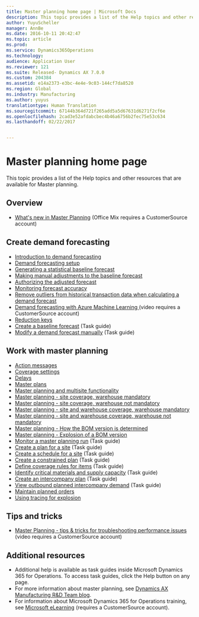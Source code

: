 ```yaml
---
title: Master planning home page | Microsoft Docs
description: This topic provides a list of the Help topics and other resources that are available for Master planning.
author: YuyuScheller
manager: AnnBe
ms.date: 2016-10-11 20:42:47
ms.topic: article
ms.prod: 
ms.service: Dynamics365Operations
ms.technology: 
audience: Application User
ms.reviewer: 121
ms.suite: Released- Dynamics AX 7.0.0
ms.custom: 204384
ms.assetid: e14a2373-e3bc-4e4e-9c03-144cf7da8520
ms.region: Global
ms.industry: Manufacturing
ms.author: yuyus
translationtype: Human Translation
ms.sourcegitcommit: 67144b364d721f265add5a5d67631d6271f2cf6e
ms.openlocfilehash: 2cad3e52afdabcbec4b46a6756b2fec75e53c634
ms.lasthandoff: 02/22/2017


---
```


# <a name="master-planning-home-page"></a>Master planning home page

This topic provides a list of the Help topics and other resources that are available for Master planning.

<a name="overview"></a>Overview
--------

-   [What's new in Master Planning](http://mediadl.microsoft.com/mediadl/www/d/dynamics/partners/BSAX11.mp4) (Office Mix requires a CustomerSource account)

## <a name="create-demand-forecasting"></a>Create demand forecasting
-   [Introduction to demand forecasting](https://docs.microsoft.com/en-us/dynamics365/operations/manufacturing/master-planning/introduction-to-dynamics-ax7-demand-forecasting)
-   [Demand forecasting setup](https://docs.microsoft.com/en-us/dynamics365/operations/manufacturing/master-planning/demand-forecasting-setup)
-   [Generating a statistical baseline forecast](https://docs.microsoft.com/en-us/dynamics365/operations/manufacturing/master-planning/generating-a-statistical-baseline-forecast)
-   [Making manual adjustments to the baseline forecast](https://docs.microsoft.com/en-us/dynamics365/operations/manufacturing/master-planning/making-manual-adjustments-to-the-baseline-forecast)
-   [Authorizing the adjusted forecast](https://docs.microsoft.com/en-us/dynamics365/operations/manufacturing/master-planning/authorizing-the-adjusted-forecast)
-   [Monitoring forecast accuracy](https://docs.microsoft.com/en-us/dynamics365/operations/manufacturing/master-planning/monitoring-forecast-accuracy)
-   [Remove outliers from historical transaction data when calculating a demand forecast](https://docs.microsoft.com/en-us/dynamics365/operations/manufacturing/master-planning/remove-outliers-from-historical-transaction-data-when-calculating-a-demand-forecast)
-   [Demand forecasting with Azure Machine Learning ](https://mbs.microsoft.com/customersource/northamerica/AX/learning/presentations/DynamicsTechnicalConference16)(video requires a CustomerSource account)
-   [Reduction keys](https://docs.microsoft.com/en-us/dynamics365/operations/manufacturing/master-planning/reduction-keys)
-   [Create a baseline forecast](http://ax.help.dynamics.com/en/wiki/develop-baseline-forecast/) (Task guide)
-   [Modify a demand forecast manually](http://ax.help.dynamics.com/en/wiki/modify-a-demand-forecast-manually/) (Task guide)

## <a name="work-with-master-planning"></a>Work with master planning
-   [Action messages](http://ax.help.dynamics.com/en/wiki/action-messages/)
-   [Coverage settings](https://docs.microsoft.com/en-us/dynamics365/operations/manufacturing/master-planning/coverage-settings)
-   [Delays](https://docs.microsoft.com/en-us/dynamics365/operations/manufacturing/master-planning/delays)
-   [Master plans](https://docs.microsoft.com/en-us/dynamics365/operations/manufacturing/master-planning/master-plans)
-   [Master planning and multisite functionality](https://docs.microsoft.com/en-us/dynamics365/operations/manufacturing/master-planning/master-planning-and-multisite-functionality)
-   [Master planning - site coverage, warehouse mandatory](https://docs.microsoft.com/en-us/dynamics365/operations/manufacturing/master-planning/master-planning-site-coverage-warehouse-mandatory)
-   [Master planning - site coverage, warehouse not mandatory](https://docs.microsoft.com/en-us/dynamics365/operations/manufacturing/master-planning/master-planning-site-coverage-warehouse-not-mandatory)
-   [Master planning - site and warehouse coverage, warehouse mandatory](https://docs.microsoft.com/en-us/dynamics365/operations/manufacturing/master-planning/master-planning-site-and-warehouse-coverage-warehouse-mandatory)
-   [Master planning - site and warehouse coverage, warehouse not mandatory](https://docs.microsoft.com/en-us/dynamics365/operations/manufacturing/master-planning/master-planning-site-and-warehouse-coverage-warehouse-not-mandatory)
-   [Master planning - How the BOM version is determined](https://docs.microsoft.com/en-us/dynamics365/operations/manufacturing/master-planning/master-planning-how-the-bom-version-is-determined)
-   [Master planning - Explosion of a BOM version](https://docs.microsoft.com/en-us/dynamics365/operations/manufacturing/master-planning/master-planning-explosion-of-a-bom-version)
-   [Monitor a master planning run](http://ax.help.dynamics.com/en/wiki/monitor-a-master-planning-run/) (Task guide)
-   [Create a plan for a site](http://ax.help.dynamics.com/en/wiki/create-a-plan-for-a-site/) (Task guide)
-   [Create a schedule for a site](http://ax.help.dynamics.com/en/wiki/create-a-schedule-for-a-site/) (Task guide)
-   [Create a constrained plan](http://ax.help.dynamics.com/en/wiki/generate-a-constrained-plan/) (Task guide)
-   [Define coverage rules for items](http://ax.help.dynamics.com/en/wiki/define-coverage-rules-for-items/) (Task guide)
-   [Identify critical materials and supply capacity](http://ax.help.dynamics.com/en/wiki/identify-critical-materials-and-supply-capacity/) (Task guide)
-   [Create an intercompany plan](http://ax.help.dynamics.com/en/wiki/create-an-intercompany-plan/) (Task guide)
-   [View outbound planned intercompany demand](http://ax.help.dynamics.com/en/wiki/view-outbound-planned-intercompany-demand/) (Task guide)
-   [Maintain planned orders](https://docs.microsoft.com/en-us/dynamics365/operations/manufacturing/master-planning/maintain-planned-orders)
-   [Using tracing for explosion](https://docs.microsoft.com/en-us/dynamics365/operations/manufacturing/master-planning/using-tracing-for-explosion)

## <a name="tips-and-tricks"></a>Tips and tricks
-   [Master Planning - tips & tricks for troubleshooting performance issues ](http://mediadl.microsoft.com/mediadl/www/d/dynamics/partners/BSAX101.mp4)(video requires a CustomerSource account)

## <a name="additional-resources"></a>Additional resources
-   Additional help is available as task guides inside Microsoft Dynamics 365 for Operations. To access task guides, click the Help button on any page.
-   For more information about master planning, see [Dynamics AX Manufacturing R&D Team blog](https://blogs.msdn.microsoft.com/axmfg/).
-   For information about Microsoft Dynamics 365 for Operations training, see [Microsoft eLearning](https://mbspartner.microsoft.com/AX/LearningPlans) (requires a CustomerSource account).



